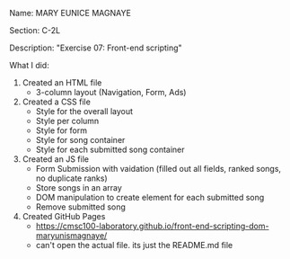 Name: MARY EUNICE MAGNAYE

Section: C-2L

Description: "Exercise 07: Front-end scripting"

What I did:
1. Created an HTML file
   - 3-column layout (Navigation, Form, Ads)
2. Created a CSS file
   - Style for the overall layout
   - Style per column
   - Style for form
   - Style for song container
   - Style for each submitted song container
3. Created an JS file
   - Form Submission with vaidation (filled out all fields, ranked songs, no duplicate ranks)
   - Store songs in an array
   - DOM manipulation to create element for each submitted song
   - Remove submitted song
4. Created GitHub Pages
   - https://cmsc100-laboratory.github.io/front-end-scripting-dom-maryunismagnaye/
   - can't open the actual file. its just the README.md file
